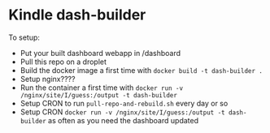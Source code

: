 # Kindle dash-builder

To setup:

* Put your built dashboard webapp in /dashboard
* Pull this repo on a droplet
* Build the docker image a first time with `docker build -t dash-builder .`
* Setup nginx????
* Run the container a first time with `docker run -v /nginx/site/I/guess:/output -t dash-builder`
* Setup CRON to run `pull-repo-and-rebuild.sh` every day or so
* Setup CRON `docker run -v /nginx/site/I/guess:/output -t dash-builder` as often as you need the dashboard updated